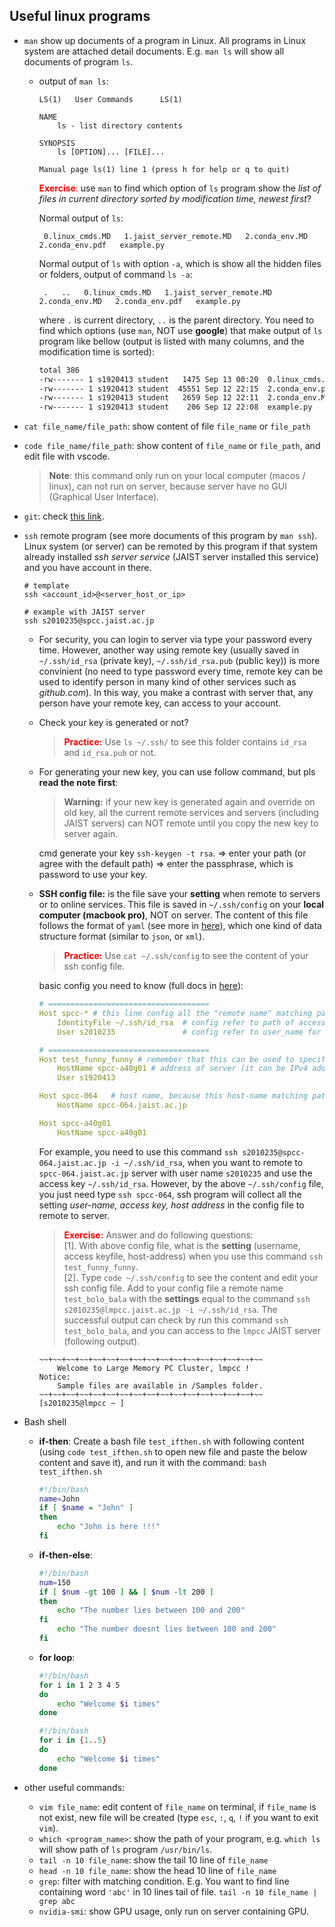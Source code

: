 ## Useful linux programs
- `man` show up documents of a program in Linux. All programs in Linux system are attached detail documents. E.g. `man ls` will show all documents of program `ls`. 
    - output of `man ls`:
        ```command
        LS(1)   User Commands      LS(1)

        NAME
            ls - list directory contents

        SYNOPSIS
            ls [OPTION]... [FILE]...
 
        Manual page ls(1) line 1 (press h for help or q to quit)
        ```
        <span style="color:red">**Exercise**:</span> use `man` to find which option of `ls` program show the _list of files in current directory sorted by modification time, newest first_? 

        Normal output of `ls`:
        ```
         0.linux_cmds.MD   1.jaist_server_remote.MD   2.conda_env.MD   2.conda_env.pdf   example.py
        ```

        Normal output of `ls` with option `-a`, which is show all the hidden files or folders, output of command `ls -a`:
        ```
         .   ..   0.linux_cmds.MD   1.jaist_server_remote.MD   2.conda_env.MD   2.conda_env.pdf   example.py
        ```
        where `.` is  current directory, `..` is the parent directory. 
        You need to find which options (use `man`, NOT use **google**) that make output of `ls` program like bellow (output is listed with many columns, and the modification time is sorted):
        ```bash  
        total 386
        -rw------- 1 s1920413 student   1475 Sep 13 00:20  0.linux_cmds.MD
        -rw------- 1 s1920413 student  45551 Sep 12 22:15  2.conda_env.pdf
        -rw------- 1 s1920413 student   2659 Sep 12 22:11  2.conda_env.MD
        -rw------- 1 s1920413 student    206 Sep 12 22:08  example.py
        ```

- `cat file_name/file_path`: show content of file `file_name` or `file_path`
- `code file_name/file_path`: show content of  `file_name` or `file_path`, and edit file with vscode.
    > **Note**: this command only run on your local computer (macos / linux), can not run on server, because server have no GUI (Graphical User Interface). 
- `git`: check [this link](./4.git_code_manager.MD). 
- `ssh` remote program (see more documents of this program by `man ssh`). Linux system (or server) can be remoted by this program if that system already installed _ssh server service_ (JAIST server  installed this service) and you have account in there. 
    ```command
    # template 
    ssh <account_id>@<server_host_or_ip> 

    # example with JAIST server 
    ssh s2010235@spcc.jaist.ac.jp
    ```

    - For security, you can login to server via type your password every time.  However, another way using remote key (usually saved in `~/.ssh/id_rsa` (private key), `~/.ssh/id_rsa.pub` (public key)) is more convinient (no need to type password every time, remote key can be used to identify person in many kind of other services such as _github.com_). In this way, you make a contrast with server that, any person have your remote key, can access to your account.  
    - Check your key is generated or not? 
        ><span style="color:red">**Practice:**</span> Use `ls ~/.ssh/` to see this folder contains `id_rsa` and `id_rsa.pub` or not. 

    - For generating your new key, you can use follow command, but pls **read the note first**:
        > **Warning:** if your new key is generated again and override on old key, all the current remote services and servers (including JAIST servers) can NOT remote until you copy the new key to server again.  

        cmd generate your key `ssh-keygen -t rsa`. => enter your path (or agree with the default path) => enter the passphrase, which is password to use your key.
    - **SSH config file:**  is the file save your **setting** when remote to servers or to online services. This file is saved in `~/.ssh/config` on your **local computer (macbook pro)**, NOT on server.  The content of this file follows the format of `yaml` (see more in [here](https://docs.fileformat.com/programming/yaml/)), which one kind of data structure format (similar to `json`, or `xml`).
        ><span style="color:red">**Practice:**</span> Use `cat ~/.ssh/config` to see the content of your ssh config file.

        basic config you need to know  (full docs in [here](https://www.ssh.com/academy/ssh/config)): 
        ```yaml 
        # ====================================
        Host spcc-* # this line config all the "remote name" matching pattern "spcc-*". Specifies the real host name to log into. This can be used to specify nicknames or abbreviations for hosts.  
            IdentityFile ~/.ssh/id_rsa  # config refer to path of access key for the remoting name pattern "spcc-*"
            User s2010235               # config refer to user_name for the remoting name  pattern "spcc-*"

        # ====================================
        Host test_funny_funny # remember that this can be used to specify nicknames or abbreviations for hosts. Any kind of name is ok. 
            HostName spcc-a40g01 # address of server (it can be IPv4 address, 250.125.29.xx)
            User s1920413

        Host spcc-064   # host name, because this host-name matching pattern "spcc-*", this host name extend all the setting of "spcc-*"
            HostName spcc-064.jaist.ac.jp

        Host spcc-a40g01
            HostName spcc-a40g01 
        ```
        For example, you need to use this command `ssh s2010235@spcc-064.jaist.ac.jp -i ~/.ssh/id_rsa`, when you want to remote to `spcc-064.jaist.ac.jp` server with user name  `s2010235` and use the access key `~/.ssh/id_rsa`. However, by the above `~/.ssh/config` file, you just need type `ssh spcc-064`, ssh program will collect all the setting _user-name, access key, host address_ in the config file to remote to server.
        
        ><span style="color:red">**Exercise:**</span> Answer and do following questions: <br/>
        [1]. With above config file, what is the **setting** (username, access keyfile, host-address) when you use this command `ssh test_funny_funny`.<br/>
        [2]. Type `code ~/.ssh/config`  to see the content and edit  your ssh config file. Add to your config file a remote name `test_bolo_bala` with the **settings** equal to the command `ssh s2010235@lmpcc.jaist.ac.jp -i ~/.ssh/id_rsa`. The successful output can check by run this command `ssh test_bolo_bala`, and you can access to the `lmpcc` JAIST server (following output).

        ```command 
        ~~+~~+~~+~~+~~+~~+~~+~~+~~+~~+~~+~~+~~+~~+~~+~~+~~
            Welcome to Large Memory PC Cluster, lmpcc !
        Notice:
            Sample files are available in /Samples folder.
        ~~+~~+~~+~~+~~+~~+~~+~~+~~+~~+~~+~~+~~+~~+~~+~~+~~
        [s2010235@lmpcc ~ ] 
        ```
- Bash shell 
    
    - **if-then**: Create a bash file `test_ifthen.sh` with following content (using `code test_ifthen.sh` to open new file and paste the below content and save it), and run it with the command: `bash  test_ifthen.sh`

        ```bash 
        #!/bin/bash
        name=John
        if [ $name = "John" ]
        then
            echo "John is here !!!"
        fi
        ``` 
    - **if-then-else**:   
        ```bash
        #!/bin/bash 
        num=150
        if [ $num -gt 100 ] && [ $num -lt 200 ]
        then
            echo "The number lies between 100 and 200"
        fi
            echo "The number doesnt lies between 100 and 200"
        fi
        ```
    - **for loop**:
        ```bash
        #!/bin/bash
        for i in 1 2 3 4 5
        do
            echo "Welcome $i times"
        done
        ```
        ```bash
        #!/bin/bash
        for i in {1..5}
        do
            echo "Welcome $i times"
        done
        ```

- other useful commands:
    - `vim file_name`: edit content of `file_name` on terminal, if `file_name` is not exist, new file will be created  (type `esc`, `:`, `q`, `!` if you want to exit `vim`).
    - `which <program_name>`: show the path of your program, e.g. `which ls` will show path of `ls` program `/usr/bin/ls`.
    - `tail -n 10 file_name`: show the tail 10 line of `file_name`
    - `head -n 10 file_name`: show the head 10 line of `file_name` 
    - `grep`: filter with matching condition. E.g. You want to find line containing word `'abc'` in 10 lines tail of file. `tail -n 10 file_name | grep abc` 
    - `nvidia-smi`: show GPU usage, only run on server containing GPU.
    